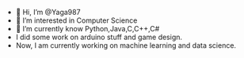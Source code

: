 - 👋 Hi, I’m @Yaga987
- 👀 I’m interested in Computer Science
- 🌱 I’m currently know Python,Java,C,C++,C#
- I did some work on arduino stuff and game design.
- Now, I am currently working on machine learning and data science.

<!---
Yaga987/Yaga987 is a ✨ special ✨ repository because its `README.md` (this file) appears on your GitHub profile.
You can click the Preview link to take a look at your changes.
--->
